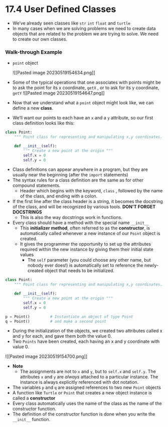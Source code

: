 # 17.4 User Defined Classes

- We’ve already seen classes like `str` `int` `float` and `turtle`
- In many cases when we are solving problems we need to create data objects that are related to the problem we are trying to solve. We need to create our own classes.

### Walk-through Example

- `point` object
    
    ![[Pasted image 20230519154634.png]]
    
- Some of the typical operations that one associates with points might be to ask the point for its x coordinate, `getX` , or to ask for its y coordinate, `getY`
    ![[Pasted image 20230519154647.png]]
    
- Now that we understand what a `point` object might look like, we can define a new **class**.
- We’ll want our points to each have an `x` and a `y` attribute, so our first class definition looks like this:

```python
class Point:
    """ Point class for representing and manipulating x,y coordinates. """

    def __init__(self):
        """ Create a new point at the origin """
        self.x = 0
        self.y = 0
```

- Class definitions can appear anywhere in a program, but they are usually near the beginning (after the `import` statements)
- The syntax rules for a class definition are the same as for other compound statements.
    - Header which begins with the keyword, `class` , followed by the name of the class, and ending with a colon.
- If the first line after the class header is a string, it becomes the docstring of the class, and will be recognized by various tools. **DON'T FORGET DOCSTRINGS**
    - This is also the way docstrings work in functions.
- Every class should have a method with the special name `__init__`
    - This **initializer method**, often referred to as the **constructor**, is automatically called whenever a new instance of our `Point` object is created.
    - It gives the programmer the opportunity to set up the attributes required within the new instance by giving them their initial state values
        - The `self` parameter (you could choose any other name, but nobody ever does!) is automatically set to reference the newly-created object that needs to be initialized.

```python
class Point:
    """ Point class for representing and manipulating x,y coordinates. """

    def __init__(self):
        """ Create a new point at the origin """
        self.x = 0
        self.y = 0

p = Point()         # Instantiate an object of type Point
q = Point()         # and make a second point
```

- During the initialization of the objects, we created two attributes called x and y for each, and gave them both the value 0.
- Two `Points` have been created, each having an x and y coordinate with value 0.
    
 ![[Pasted image 20230519154700.png]]
    
- **Note**
    - The assignments are not to `x` and `y`, but to `self.x` and `self.y`. The attributes `x` and `y` are *always* attached to a particular instance. The instance is always explicitly referenced with dot notation.
- The variables `p` and `q` are assigned references to two new `Point` objects
- A function like `Turtle` or `Point` that creates a new object instance is called a **constructor**
- Every class automatically uses the name of the class as the name of the constructor function.
- The definition of the constructor function is done when you write the `__init__` function.